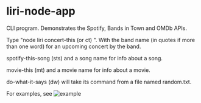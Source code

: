 # liri-node-app

CLI program. Demonstrates the Spotify, Bands in Town and OMDb APIs.

Type "node liri concert-this (or ct) <band-name>".  With the band name (in quotes if more than one word) for an upcoming concert by the band.

spotify-this-song (sts) and a song name for info about a song.

movie-this (mt) and a movie name for info about a movie.

do-what-it-says (dw) will take its command from a file named random.txt.

For examples, see ![example](https://user-images.githubusercontent.com/4602485/47160103-d38d5000-d2b4-11e8-88fb-5cd699baa973.JPG)
